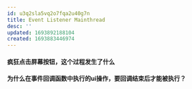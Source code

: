 ```yaml
---
id: u3q2sla5vq2o7fqa2u40g7n
title: Event Listener Mainthread
desc: ''
updated: 1693892188104
created: 1693883446974
---
```


#### 疯狂点击屏幕按钮，这个过程发生了什么


#### 为什么在事件回调函数中执行的ui操作，要回调结束后才能被执行？